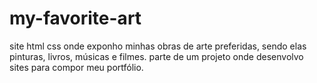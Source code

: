# my-favorite-art
 site html css onde exponho minhas obras de arte preferidas, sendo elas pinturas, livros, músicas e filmes.
parte de um projeto onde desenvolvo sites para compor meu portfólio.